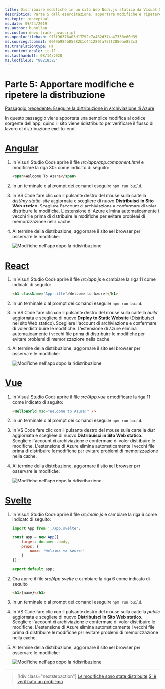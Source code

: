 ```yaml
---
title: Distribuire modifiche in un sito Web Node.js statico da Visual Studio Code
description: Parte 5 dell'esercitazione, apportare modifiche e ripetere la distribuzione
ms.topic: conceptual
ms.date: 09/24/2019
ms.author: buhollan
ms.custom: devx-track-javascript
ms.openlocfilehash: 918f96376a03d17792c7a462d37ea47330e60d39
ms.sourcegitcommit: 0699b984b85782b1c441289fa756f285eae853c3
ms.translationtype: HT
ms.contentlocale: it-IT
ms.lasthandoff: 08/14/2020
ms.locfileid: "88218322"
---
```

# <a name="part-5-make-changes-and-redeploy"></a>Parte 5: Apportare modifiche e ripetere la distribuzione

[Passaggio precedente: Eseguire la distribuzione in Archiviazione di Azure](tutorial-vscode-static-website-node-04.md)

In questo passaggio viene apportata una semplice modifica al codice sorgente dell'app, quindi il sito viene ridistribuito per verificare il flusso di lavoro di distribuzione end-to-end.

# <a name="angular"></a>[Angular](#tab/angular)

1. In Visual Studio Code aprire il file _src/app/app.component.html_ e modificare la riga 305 come indicato di seguito:

    ```html
    <span>Welcome To Azure</span>
    ```

1. In un terminale o al prompt dei comandi eseguire `npm run build`.

1. In VS Code fare clic con il pulsante destro del mouse sulla cartella _dist/my-static-site_ aggiornata e scegliere di nuovo **Distribuisci in Sito Web statico**. Scegliere l'account di archiviazione e confermare di voler distribuire le modifiche. L'estensione di Azure elimina automaticamente i vecchi file prima di distribuire le modifiche per evitare problemi di memorizzazione nella cache.

1. Al termine della distribuzione, aggiornare il sito nel browser per osservare le modifiche:

    ![Modifiche nell'app dopo la ridistribuzione](media/static-website/updated-azure-app-angular.png)

# <a name="react"></a>[React](#tab/react)

1. In Visual Studio Code aprire il file _src/app.js_ e cambiare la riga 11 come indicato di seguito:

    ```html
    <h1 className="App-title">Welcome to Azure!</h1>
    ```

1. In un terminale o al prompt dei comandi eseguire `npm run build`.

1. In VS Code fare clic con il pulsante destro del mouse sulla cartella _build_ aggiornata e scegliere di nuovo **Deploy to Static Website** (Distribuisci nel sito Web statico). Scegliere l'account di archiviazione e confermare di voler distribuire le modifiche. L'estensione di Azure elimina automaticamente i vecchi file prima di distribuire le modifiche per evitare problemi di memorizzazione nella cache.

1. Al termine della distribuzione, aggiornare il sito nel browser per osservare le modifiche:

    ![Modifiche nell'app dopo la ridistribuzione](media/static-website/updated-azure-app-react.png)

# <a name="vue"></a>[Vue](#tab/vue)

1. In Visual Studio Code aprire il file _src/App.vue_ e modificare la riga 11 come indicato di seguito:

    ```html
    <HelloWorld msg="Welcome to Azure!" />
    ```

1. In un terminale o al prompt dei comandi eseguire `npm run build`.

1. In VS Code fare clic con il pulsante destro del mouse sulla cartella _dist_ aggiornata e scegliere di nuovo **Distribuisci in Sito Web statico**. Scegliere l'account di archiviazione e confermare di voler distribuire le modifiche. L'estensione di Azure elimina automaticamente i vecchi file prima di distribuire le modifiche per evitare problemi di memorizzazione nella cache.

1. Al termine della distribuzione, aggiornare il sito nel browser per osservare le modifiche:

    ![Modifiche nell'app dopo la ridistribuzione](media/static-website/updated-azure-app-vue.png)

# <a name="svelte"></a>[Svelte](#tab/svelte)

1. In Visual Studio Code aprire il file _src/main.js_ e cambiare la riga 6 come indicato di seguito:

    ```js
    import App from './App.svelte';

    const app = new App({
        target: document.body,
        props: {
            name: 'Welcome to Azure!'
        }
    });

    export default app;
    ```

2. Ora aprire il file _src/App.svelte_ e cambiare la riga 6 come indicato di seguito:

    ```html
    <h1>{name}</h1>
    ```

1. In un terminale o al prompt dei comandi eseguire `npm run build`.

1. In VS Code fare clic con il pulsante destro del mouse sulla cartella _public_ aggiornata e scegliere di nuovo **Distribuisci in Sito Web statico**. Scegliere l'account di archiviazione e confermare di voler distribuire le modifiche. L'estensione di Azure elimina automaticamente i vecchi file prima di distribuire le modifiche per evitare problemi di memorizzazione nella cache.

1. Al termine della distribuzione, aggiornare il sito nel browser per osservare le modifiche:

    ![Modifiche nell'app dopo la ridistribuzione](media/static-website/updated-azure-app-svelte.png)

---

> [!div class="nextstepaction"]
> [Le modifiche sono state distribuite](tutorial-vscode-static-website-node-06.md) [Si è verificato un problema](https://www.research.net/r/PWZWZ52?tutorial=node-deployment-staticwebsite&step=code-change)
